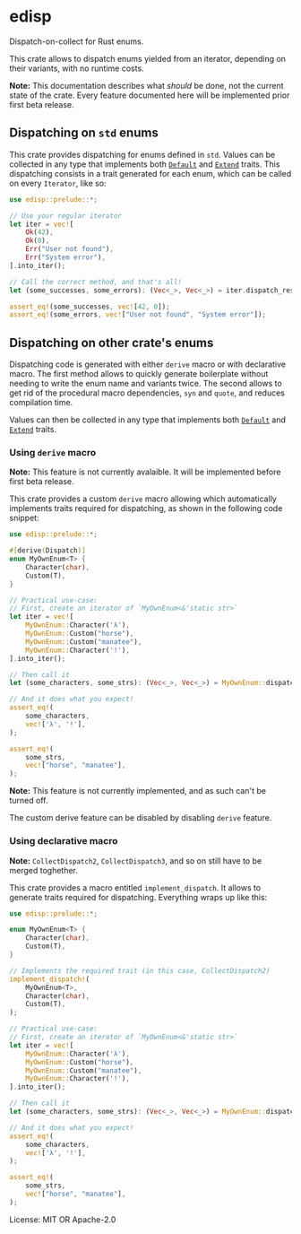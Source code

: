 # edisp

Dispatch-on-collect for Rust enums.

This crate allows to dispatch enums
yielded from an iterator, depending on their variants, with no runtime
costs.

**Note:** This documentation describes what *should* be done, not the
current state of the crate. Every feature documented here will be
implemented prior first beta release.

## Dispatching on `std` enums

This crate provides dispatching for enums defined in `std`. Values can be
collected in any type that implements both [`Default`] and [`Extend`] traits.
This dispatching consists in a trait generated for each enum, which can be
called on every `Iterator`, like so:

```rust
use edisp::prelude::*;

// Use your regular iterator
let iter = vec![
    Ok(42),
    Ok(0),
    Err("User not found"),
    Err("System error"),
].into_iter();

// Call the correct method, and that's all!
let (some_successes, some_errors): (Vec<_>, Vec<_>) = iter.dispatch_result();

assert_eq!(some_successes, vec![42, 0]);
assert_eq!(some_errors, vec!["User not found", "System error"]);
```

## Dispatching on other crate's enums

Dispatching code is generated with either `derive` macro or with declarative
macro. The first method allows to quickly generate boilerplate without
needing to write the enum name and variants twice. The second allows to get
rid of the procedural macro dependencies, `syn` and `quote`, and reduces
compilation time.

Values can then be collected in any type that implements both [`Default`]
and [`Extend`] traits.

### Using `derive` macro

**Note:** This feature is not currently avalaible. It will be implemented
before first beta release.

This crate provides a custom `derive` macro allowing which automatically
implements traits required for dispatching, as shown in the following code
snippet:

```rust
use edisp::prelude::*;

#[derive(Dispatch)]
enum MyOwnEnum<T> {
    Character(char),
    Custom(T),
}

// Practical use-case:
// First, create an iterator of `MyOwnEnum<&'static str>`
let iter = vec![
    MyOwnEnum::Character('λ'),
    MyOwnEnum::Custom("horse"),
    MyOwnEnum::Custom("manatee"),
    MyOwnEnum::Character('!'),
].into_iter();

// Then call it
let (some_characters, some_strs): (Vec<_>, Vec<_>) = MyOwnEnum::dispatch(iter);

// And it does what you expect!
assert_eq!(
    some_characters,
    vec!['λ', '!'],
);

assert_eq!(
    some_strs,
    vec!["horse", "manatee"],
);
```

**Note:** This feature is not currently implemented, and as such can't be
turned off.

The custom derive feature can be disabled by disabling `derive` feature.

### Using declarative macro

**Note:** `CollectDispatch2`, `CollectDispatch3`, and so on still have to be
merged toghether.

This crate provides a macro entitled `implement_dispatch`. It allows to
generate traits required for dispatching. Everything wraps up like this:

```rust
use edisp::prelude::*;

enum MyOwnEnum<T> {
    Character(char),
    Custom(T),
}

// Implements the required trait (in this case, CollectDispatch2)
implement_dispatch!(
    MyOwnEnum<T>,
    Character(char),
    Custom(T),
);

// Practical use-case:
// First, create an iterator of `MyOwnEnum<&'static str>`
let iter = vec![
    MyOwnEnum::Character('λ'),
    MyOwnEnum::Custom("horse"),
    MyOwnEnum::Custom("manatee"),
    MyOwnEnum::Character('!'),
].into_iter();

// Then call it
let (some_characters, some_strs): (Vec<_>, Vec<_>) = MyOwnEnum::dispatch(iter);

// And it does what you expect!
assert_eq!(
    some_characters,
    vec!['λ', '!'],
);

assert_eq!(
    some_strs,
    vec!["horse", "manatee"],
);
```

[`Default`]: https://doc.rust-lang.org/std/default/trait.Default.html
[`Extend`]: https://doc.rust-lang.org/std/iter/trait.Extend.html

License: MIT OR Apache-2.0
